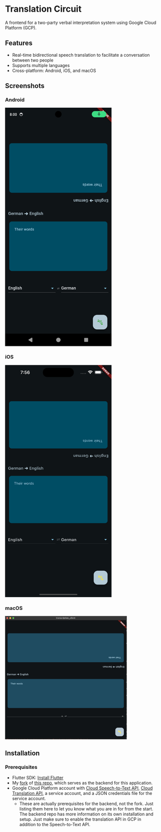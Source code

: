 # Translation Circuit

A frontend for a two-party verbal interpretation system using Google Cloud Platform (GCP).

## Features

- Real-time bidirectional speech translation to facilitate a conversation between two people
- Supports multiple languages
- Cross-platform: Android, iOS, and macOS

## Screenshots

### Android
<img src="screenshots/android.png" alt="Android Screenshot" width="350"/>

### iOS
<img src="screenshots/iOS.png" alt="iOS Screenshot" width="350"/>

### macOS
<img src="screenshots/macOS.png" alt="macOS Screenshot" width="400"/>

## Installation

### Prerequisites

- Flutter SDK: [Install Flutter](https://flutter.dev/docs/get-started/install)
- My [fork](https://github.com/critt/transcription_service) of [this repo](saharmor/realtime-transcription-playground), which serves as the backend for this application.
- Google Cloud Platform account with [Cloud Speech-to-Text API](https://cloud.google.com/speech-to-text/?hl=en), [Cloud Translation API](https://cloud.google.com/translate?hl=en), a service account, and a JSON credentials file for the service account.
    - These are actually prerequisites for the backend, not the fork. Just listing them here to let you know what you are in for from the start. The backend repo has more information on its own installation and setup. Just make sure to enable the translation API in GCP in addition to the Speech-to-Text API. 

